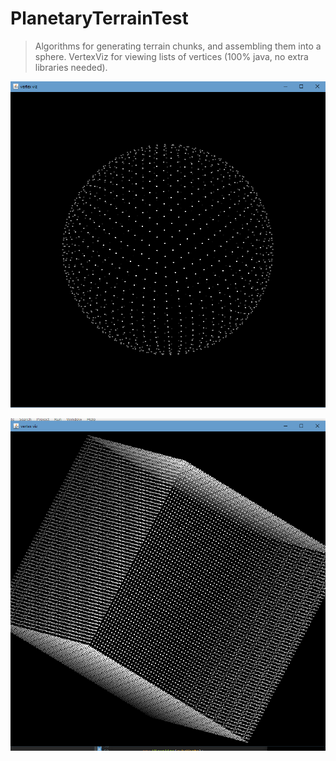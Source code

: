 # PlanetaryTerrainTest
> Algorithms for generating terrain chunks, and assembling them into a sphere. 
> VertexViz for viewing lists of vertices (100% java, no extra libraries needed). 

![sphere](/screenshots/sphere-verts.png "sphere")

![cube](/screenshots/cube-verts.png "cube")
